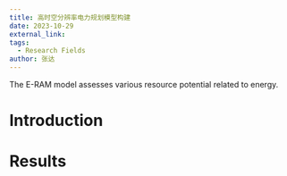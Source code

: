 ```yaml
---
title: 高时空分辨率电力规划模型构建
date: 2023-10-29
external_link:
tags:
  - Research Fields
author: 张达
---
```


The E-RAM model assesses various resource potential related to energy.

<!--more-->

# Introduction


# Results